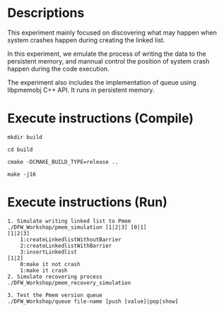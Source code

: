 # Descriptions

This experiment mainly focused on discovering what may happen when system crashes happen during creating the linked list.

In this experiment, we emulate the process of writing the data to the persistent memory, and mannual control the position of system crash happen during the code execution.

The experiment also includes the implementation of queue using libpmemobj C++ API. It runs in persistent memory.

# Execute instructions (Compile)

    mkdir build

    cd build

    cmake -DCMAKE_BUILD_TYPE=release ..

    make -j16

# Execute instructions (Run)
    
    1. Simulate writing linked list to Pmem 
    ./DFW_Workshop/pmem_simulation [1|2|3] [0|1]
    [1|2|3] 
        1:createLinkedlistWithoutBarrier
        2:createLinkedlistWithBarrier
        3:insertLinkedlist
    [1|2]
        0:make it not crash
        1:make it crash
    2. Simulate recovering process
    ./DFW_Workshop/pmem_recovery_simulation
    
    3. Test the Pmem version queue
    ./DFW_Workshop/queue file-name [push [value]|pop|show]




